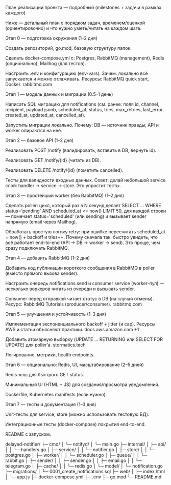 План реализации проекта — подробный (milestones + задачи в рамках каждого)

Ниже — детальный план с порядком задач, временем/оценкой (ориентировочно) и что нужно уметь/читать на каждом шаге.

Этап 0 — подготовка окружения (1–2 дня)

Создать репозиторий, go.mod, базовую структуру папок.

Сделать docker-compose.yml c: Postgres, RabbitMQ (management), Redis (опционально), Mailhog (для тестов).

Настроить .env и конфигурацию (env-vars).
Зачем: локально всё запускается и можно отлаживать.
Ресурсы: RabbitMQ quick start, Docker. 
rabbitmq.com

Этап 1 — модель данных и миграции (0.5–1 день)

Написать SQL миграцию для notifications (см. ранее: поля id, channel, recipient, payload jsonb, scheduled_at, status, tries, max_retries, last_error, created_at, updated_at, cancelled_at).

Запустить миграции локально.
Почему: DB — источник правды; API и worker опираются на неё.

Этап 2 — базовое API (1–2 дня)

Реализовать POST /notify (валидировать, вставить в DB, вернуть id).

Реализовать GET /notify/{id} (читать из DB).

Реализовать DELETE /notify/{id} (пометить cancelled).

Тесты для валидности входных данных.
Совет: делай небольшой service слой: handler -> service -> store. Это упростит тесты.

Этап 3 — простейший worker (без RabbitMQ) (1–2 дня)

Сделать poller: цикл, который раз в N секунд делает SELECT ... WHERE status='pending' AND scheduled_at <= now() LIMIT 50, для каждой строки — помечает status='scheduled' (или sending) и вызывает sender напрямую (email через Mailhog).

Обработать простую логику retry: при ошибке пересчитать scheduled_at = now() + backoff и tries++.
Почему сначала так: быстро увидеть, что всё работает end-to-end (API -> DB -> worker -> send). Это проще, чем сразу подключать RabbitMQ.

Этап 4 — добавить RabbitMQ (1–2 дня)

Добавить код публикации короткого сообщения в RabbitMQ в poller (вместо прямого вызова sender).

Настроить очередь notifications.send и consumer service (worker-пул) — несколько воркеров читать из очереди и вызывать sender.

Consumer перед отправкой читает статус в DB (на случай отмены).
Ресурс: RabbitMQ Tutorials (producer/consumer). 
rabbitmq.com

Этап 5 — улучшения и устойчивость (1–3 дня)

Имплементация экспоненциального backoff + jitter (и cap). Ресурсы AWS и статьи объясняют практики. 
docs.aws.amazon.com
+1

Добавить атомарную выборку (UPDATE ... RETURNING или SELECT FOR UPDATE) для poller’а. 
stormatics.tech

Логирование, метрики, health endpoints.

Этап 6 — опционально: Redis, UI, масштабирование (2–5 дней)

Redis-кэш для быстрого GET status.

Минимальный UI (HTML + JS) для создания/просмотра уведомлений.

Dockerfile, Kubernetes manifests (если нужно).

Этап 7 — тесты и документация (1–3 дня)

Unit-тесты для service, store (можно использовать тестовую БД).

Интеграционные тесты (docker-compose) покрытия end-to-end.

README с запуском.

delayed-notifier/
├─ cmd/
│  └─ notifyd/
│     └─ main.go
├─ internal/
│  ├─ api/
│  │  └─ handlers.go
│  ├─ service/
│  │  └─ notifier.go
│  ├─ store/
│  │  └─ postgres.go
│  ├─ worker/
│  │  └─ scheduler.go
│  ├─ queue/
│  │  └─ rabbit.go
│  ├─ sender/
│  │  ├─ sender.go
│  │  ├─ email.go
│  │  └─ telegram.go
│  ├─ cache/
│  │  └─ redis.go
│  └─ model/
│     └─ notification.go
├─ migrations/
│  └─ 0001_create_notifications.sql
├─ web/
│  ├─ index.html
│  └─ app.js
├─ docker-compose.yml
├─ .env
├─ go.mod
└─ README.md

